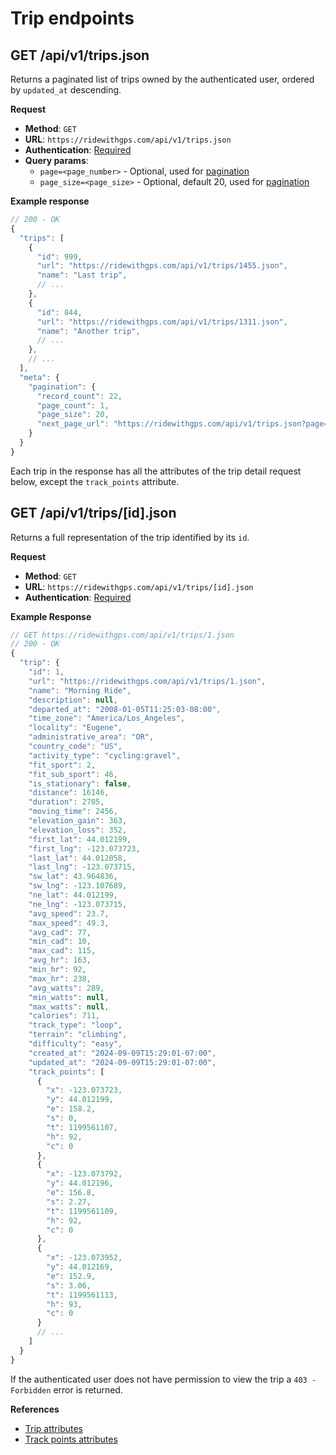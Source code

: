 # Trip endpoints

## GET /api/v1/trips.json

Returns a paginated list of trips owned by the authenticated user, ordered by `updated_at` descending.

**Request**

* **Method**: `GET`
* **URL**: `https://ridewithgps.com/api/v1/trips.json`
* **Authentication**: [Required](../authentication.md)
* **Query params**: 
  * `page=<page_number>` - Optional, used for [pagination](../README.md#pagination)
  * `page_size=<page_size>` - Optional, default 20, used for [pagination](../README.md#pagination)

**Example response**

```javascript
// 200 - OK
{
  "trips": [
    {
      "id": 999,
      "url": "https://ridewithgps.com/api/v1/trips/1455.json",
      "name": "Last trip",
      // ...
    },
    {
      "id": 844,
      "url": "https://ridewithgps.com/api/v1/trips/1311.json",
      "name": "Another trip",
      // ...
    },
    // ...
  ],
  "meta": {
    "pagination": {
      "record_count": 22,
      "page_count": 1,
      "page_size": 20,
      "next_page_url": "https://ridewithgps.com/api/v1/trips.json?page=2&page_size=20"
    }
  }
}
```

Each trip in the response has all the attributes of the trip detail request below, except the `track_points` attribute.

## GET /api/v1/trips/[id].json

Returns a full representation of the trip identified by its `id`.

**Request**

* **Method**: `GET`
* **URL**: `https://ridewithgps.com/api/v1/trips/[id].json`
* **Authentication**: [Required](../authentication.md)

**Example Response**

```javascript
// GET https://ridewithgps.com/api/v1/trips/1.json
// 200 - OK
{
  "trip": {
    "id": 1,
    "url": "https://ridewithgps.com/api/v1/trips/1.json",
    "name": "Morning Ride",
    "description": null,
    "departed_at": "2008-01-05T11:25:03-08:00",
    "time_zone": "America/Los_Angeles",
    "locality": "Eugene",
    "administrative_area": "OR",
    "country_code": "US",
    "activity_type": "cycling:gravel",
    "fit_sport": 2,
    "fit_sub_sport": 46,
    "is_stationary": false,
    "distance": 16146,
    "duration": 2705,
    "moving_time": 2456,
    "elevation_gain": 363,
    "elevation_loss": 352,
    "first_lat": 44.012199,
    "first_lng": -123.073723,
    "last_lat": 44.012058,
    "last_lng": -123.073715,
    "sw_lat": 43.964836,
    "sw_lng": -123.107689,
    "ne_lat": 44.012199,
    "ne_lng": -123.073715,
    "avg_speed": 23.7,
    "max_speed": 49.3,
    "avg_cad": 77,
    "min_cad": 10,
    "max_cad": 115,
    "avg_hr": 163,
    "min_hr": 92,
    "max_hr": 238,
    "avg_watts": 289,
    "min_watts": null,
    "max_watts": null,
    "calories": 711,
    "track_type": "loop",
    "terrain": "climbing",
    "difficulty": "easy",
    "created_at": "2024-09-09T15:29:01-07:00",
    "updated_at": "2024-09-09T15:29:01-07:00",
    "track_points": [
      {
        "x": -123.073723,
        "y": 44.012199,
        "e": 158.2,
        "s": 0,
        "t": 1199561107,
        "h": 92,
        "c": 0
      },
      {
        "x": -123.073792,
        "y": 44.012196,
        "e": 156.8,
        "s": 2.27,
        "t": 1199561109,
        "h": 92,
        "c": 0
      },
      {
        "x": -123.073952,
        "y": 44.012169,
        "e": 152.9,
        "s": 3.06,
        "t": 1199561113,
        "h": 93,
        "c": 0
      }
      // ...
    ]
  }
}
```

If the authenticated user does not have permission to view the trip a `403 - Forbidden` error is returned.

**References**

* [Trip attributes](../reference/routes_and_trips.md)
* [Track points attributes](../reference/track_points.md)
